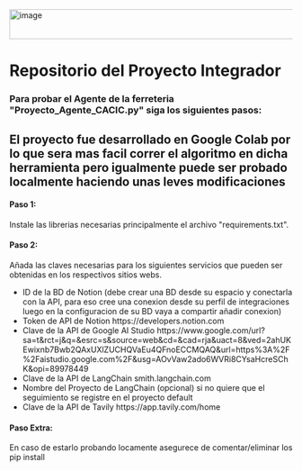 <img width="577" height="53" alt="image" src="https://github.com/user-attachments/assets/a4776e69-c52f-42d3-be06-165cefd12198" />

<h1> Repositorio del Proyecto Integrador</h2>

<h3>Para probar el Agente de la ferreteria <b>"Proyecto_Agente_CACIC.py"</b> siga los siguientes pasos:</h3>

<h2>El proyecto fue desarrollado en Google Colab por lo que sera mas facil correr el algoritmo en dicha herramienta pero igualmente puede ser probado localmente haciendo unas leves modificaciones</h4>

<h4>Paso 1:</h4> <p>Instale las librerias necesarias principalmente el archivo "requirements.txt".</p>

<h4>Paso 2:</h4> <p>Añada las claves necesarias para los siguientes servicios que pueden ser obtenidas en los respectivos sitios webs.</p>

<ul>
          <li>ID de la BD de Notion (debe crear una BD desde su espacio y conectarla con la API, para eso cree una conexion desde su perfil de integraciones luego en la configuracion de su BD vaya a compartir añadir conexion)</li>
          <li>Token de API de Notion https://developers.notion.com</li>
          <li>Clave de la API de Google AI Studio https://www.google.com/url?sa=t&rct=j&q=&esrc=s&source=web&cd=&cad=rja&uact=8&ved=2ahUKEwixnb7Bwb2QAxUXlZUCHQVaEu4QFnoECCMQAQ&url=https%3A%2F%2Faistudio.google.com%2F&usg=AOvVaw2ado6WVRi8CYsaHcreSChK&opi=89978449</li>
          <li>Clave de la API de LangChain smith.langchain.com</li>
          <li>Nombre del Proyecto de LangChain (opcional) si no quiere que el seguimiento se registre en el proyecto default</li>
          <li>Clave de la API de Tavily https://app.tavily.com/home</li>
</ul>

<h4>Paso Extra:</h4>  <p>En caso de estarlo probando locamente asegurece de comentar/eliminar los pip install</p>

